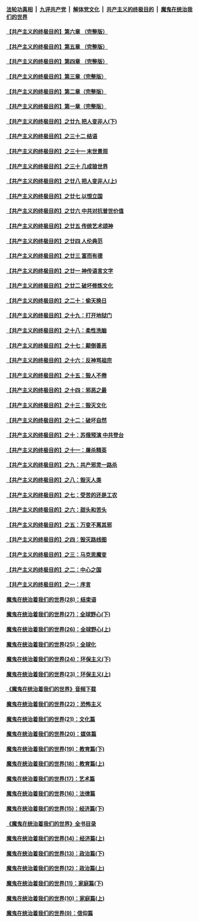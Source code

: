 ####  [法轮功真相](../../../../basic/blob/master/README.md?t=05012301) &nbsp;|&nbsp; [九评共产党](../../../../9ping.md/blob/master/README.md?t=05012301) &nbsp;|&nbsp; [解体党文化](../../../../jtdwh.md/blob/master/README.md?t=05012301)  &nbsp;|&nbsp; [共产主义的终极目的](../../../../gczydzjmd.md/blob/master/README.md?t=05012301) &nbsp;|&nbsp; [魔鬼在统治我们的世界](../../../../mgztzwmdsj.md/blob/master/README.md?t=05012301) 

#### [【共产主义的终极目的】第六章 （完整版）](../pages/nsc422/n11428913.md?t=05012301) 

#### [【共产主义的终极目的】第五章 （完整版）](../pages/nsc422/n11428912.md?t=05012301) 

#### [【共产主义的终极目的】第四章 （完整版）](../pages/nsc422/n11428907.md?t=05012301) 

#### [【共产主义的终极目的】第三章（完整版）](../pages/nsc422/n11428848.md?t=05012301) 

#### [【共产主义的终极目的】第二章（完整版）](../pages/nsc422/n11428831.md?t=05012301) 

#### [【共产主义的终极目的】第一章（完整版）](../pages/nsc422/n11417651.md?t=05012301) 

#### [【共产主义的终极目的】之廿九 把人变非人(下)](../pages/nsc422/n11344140.md?t=05012301) 

#### [【共产主义的终极目的】之三十二 结语](../pages/nsc422/n11360535.md?t=05012301) 

#### [【共产主义的终极目的】之三十一 末世景观](../pages/nsc422/n11351129.md?t=05012301) 

#### [【共产主义的终极目的】之三十 几成狼世界](../pages/nsc422/n11348280.md?t=05012301) 

#### [【共产主义的终极目的】之廿八 把人变非人(上)](../pages/nsc422/n11340492.md?t=05012301) 

#### [【共产主义的终极目的】之廿七 以恨立国](../pages/nsc422/n11336944.md?t=05012301) 

#### [【共产主义的终极目的】之廿六 中共对抗普世价值](../pages/nsc422/n11324785.md?t=05012301) 

#### [【共产主义的终极目的】之廿五 传统艺术颂神](../pages/nsc422/n11296396.md?t=05012301) 

#### [【共产主义的终极目的】之廿四 人伦典范](../pages/nsc422/n11296397.md?t=05012301) 

#### [【共产主义的终极目的】之廿三 富而有德](../pages/nsc422/n11283598.md?t=05012301) 

#### [【共产主义的终极目的】之廿一 神传语言文字](../pages/nsc422/n11263265.md?t=05012301) 

#### [【共产主义的终极目的】之廿二 破坏修炼文化](../pages/nsc422/n11245728.md?t=05012301) 

#### [【共产主义的终极目的】之二十：偷天换日](../pages/nsc422/n11238846.md?t=05012301) 

#### [【共产主义的终极目的】之十九：打开地狱门](../pages/nsc422/n11206376.md?t=05012301) 

#### [【共产主义的终极目的】之十八：柔性洗脑](../pages/nsc422/n11199994.md?t=05012301) 

#### [【共产主义的终极目的】之十七：颠倒善恶](../pages/nsc422/n11179782.md?t=05012301) 

#### [【共产主义的终极目的】之十六：反神骂祖宗](../pages/nsc422/n11166798.md?t=05012301) 

#### [【共产主义的终极目的】之十五：毁人不倦](../pages/nsc422/n11166792.md?t=05012301) 

#### [【共产主义的终极目的】之十四：邪恶之最](../pages/nsc422/n11150249.md?t=05012301) 

#### [【共产主义的终极目的】之十三：毁灭文化](../pages/nsc422/n11135227.md?t=05012301) 

#### [【共产主义的终极目的】之十二：破坏自然](../pages/nsc422/n11135214.md?t=05012301) 

#### [【共产主义的终极目的】之十：苏俄预演 中共登台](../pages/nsc422/n11118424.md?t=05012301) 

#### [【共产主义的终极目的】之十一：屠杀精英](../pages/nsc422/n11118442.md?t=05012301) 

#### [【共产主义的终极目的】之九：共产邪灵一路杀](../pages/nsc422/n11114139.md?t=05012301) 

#### [【共产主义的终极目的】之八：毁灭人类](../pages/nsc422/n11108503.md?t=05012301) 

#### [【共产主义的终极目的】之七：受苦的还是工农](../pages/nsc422/n11101809.md?t=05012301) 

#### [【共产主义的终极目的】之六：甜头和苦头](../pages/nsc422/n11096971.md?t=05012301) 

#### [【共产主义的终极目的】之五：万变不离其邪](../pages/nsc422/n11091285.md?t=05012301) 

#### [【共产主义的终极目的】之四：毁灭路线图](../pages/nsc422/n11086284.md?t=05012301) 

#### [【共产主义的终极目的】之三：马克思魔变](../pages/nsc422/n11061941.md?t=05012301) 

#### [【共产主义的终极目的】之二：中心之国](../pages/nsc422/n11047728.md?t=05012301) 

#### [【共产主义的终极目的】之一：序言](../pages/nsc422/n11086077.md?t=05012301) 

#### [魔鬼在统治着我们的世界(28)：结束语](../pages/nsc422/n10936246.md?t=05012301) 

#### [魔鬼在统治着我们的世界(27)：全球野心(下)](../pages/nsc422/n10928319.md?t=05012301) 

#### [魔鬼在统治着我们的世界(26)：全球野心(上)](../pages/nsc422/n10900318.md?t=05012301) 

#### [魔鬼在统治着我们的世界(25)：全球化](../pages/nsc422/n10788205.md?t=05012301) 

#### [魔鬼在统治着我们的世界(24)：环保主义(下)](../pages/nsc422/n10695307.md?t=05012301) 

#### [魔鬼在统治着我们的世界(23)：环保主义(上)](../pages/nsc422/n10688613.md?t=05012301) 

#### [《魔鬼在统治着我们的世界》音频下载](../pages/nsc422/n10635553.md?t=05012301) 

#### [魔鬼在统治着我们的世界(22)：恐怖主义](../pages/nsc422/n10614727.md?t=05012301) 

#### [魔鬼在统治着我们的世界(21)：文化篇](../pages/nsc422/n10597706.md?t=05012301) 

#### [魔鬼在统治着我们的世界(20)：媒体篇](../pages/nsc422/n10586579.md?t=05012301) 

#### [魔鬼在统治着我们的世界(19)：教育篇(下)](../pages/nsc422/n10564808.md?t=05012301) 

#### [魔鬼在统治着我们的世界(18)：教育篇(上)](../pages/nsc422/n10526970.md?t=05012301) 

#### [魔鬼在统治着我们的世界(17)：艺术篇](../pages/nsc422/n10499093.md?t=05012301) 

#### [魔鬼在统治着我们的世界(16)：法律篇](../pages/nsc422/n10485969.md?t=05012301) 

#### [魔鬼在统治着我们的世界(15)：经济篇(下)](../pages/nsc422/n10469975.md?t=05012301) 

#### [《魔鬼在统治着我们的世界》全书目录](../pages/nsc422/n10464261.md?t=05012301) 

#### [魔鬼在统治着我们的世界(14)：经济篇(上)](../pages/nsc422/n10457370.md?t=05012301) 

#### [魔鬼在统治着我们的世界(13)：政治篇(下)](../pages/nsc422/n10448270.md?t=05012301) 

#### [魔鬼在统治着我们的世界(12)：政治篇(上)](../pages/nsc422/n10444576.md?t=05012301) 

#### [魔鬼在统治着我们的世界(11)：家庭篇(下)](../pages/nsc422/n10440961.md?t=05012301) 

#### [魔鬼在统治着我们的世界(10)：家庭篇(上)](../pages/nsc422/n10435448.md?t=05012301) 

#### [魔鬼在统治着我们的世界(9)：信仰篇](../pages/nsc422/n10432159.md?t=05012301) 

